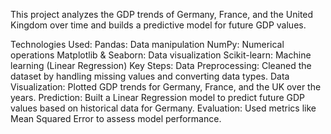 This project analyzes the GDP trends of Germany, France, and the United Kingdom over time and builds a predictive model for future GDP values.

Technologies Used:
Pandas: Data manipulation
NumPy: Numerical operations
Matplotlib & Seaborn: Data visualization
Scikit-learn: Machine learning (Linear Regression)
Key Steps:
Data Preprocessing: Cleaned the dataset by handling missing values and converting data types.
Data Visualization: Plotted GDP trends for Germany, France, and the UK over the years.
Prediction: Built a Linear Regression model to predict future GDP values based on historical data for Germany.
Evaluation: Used metrics like Mean Squared Error to assess model performance.
